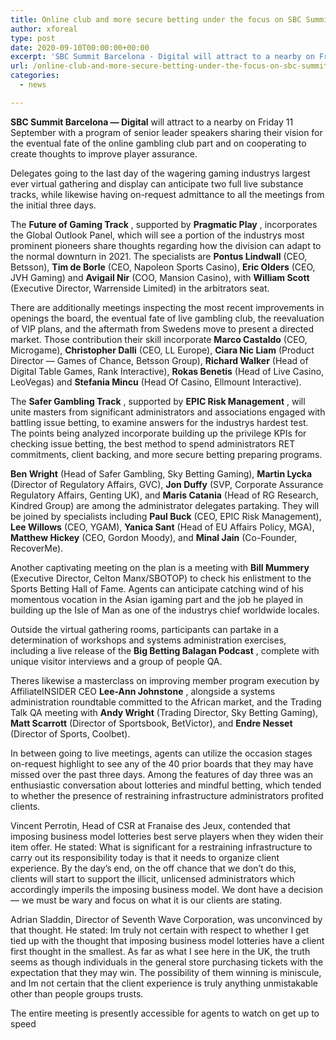 ```yaml
---
title: Online club and more secure betting under the focus on SBC Summit Barcelona — Digital s last day
author: xforeal 
type: post
date: 2020-09-10T00:00:00+00:00
excerpt: 'SBC Summit Barcelona - Digital will attract to a nearby on Friday 11 September with a list of senior chief speakers sharing their vision for the fate of the online gambling club area and on cooperating to create thoughts to improve player protection '
url: /online-club-and-more-secure-betting-under-the-focus-on-sbc-summit-barcelona-digital-s-last-day/
categories:
  - news

---
```

**SBC Summit Barcelona &#8212; Digital** <span style="font-weight: 400;">will attract to a nearby on Friday 11 September with a program of senior leader speakers sharing their vision for the eventual fate of the online gambling club part and on cooperating to create thoughts to improve player assurance. </span>

<span style="font-weight: 400;">Delegates going to the last day of the wagering gaming industrys </span><span style="font-weight: 400;">largest ever virtual gathering and display </span> <span style="font-weight: 400;">can anticipate two full live substance tracks, while likewise having on-request admittance to all the meetings from the initial three days. </span>

<span style="font-weight: 400;">The </span>**Future of Gaming Track** <span style="font-weight: 400;">, supported by </span>**Pragmatic Play** <span style="font-weight: 400;">, incorporates the Global Outlook Panel, which will see a portion of the industrys most prominent pioneers share thoughts regarding how the division can adapt to the normal downturn in 2021. The specialists are </span>**Pontus Lindwall** <span style="font-weight: 400;">(CEO, Betsson), </span>**Tim de Borle**  <span style="font-weight: 400;">(CEO, Napoleon Sports Casino), </span>**Eric Olders** <span style="font-weight: 400;">(CEO, JVH Gaming) and </span>**Avigail Nir**  <span style="font-weight: 400;">(COO, Mansion Casino), with </span>**William Scott**  <span style="font-weight: 400;">(Executive Director, Warrenside Limited) in the arbitrators seat. </span>

<span style="font-weight: 400;">There are additionally meetings inspecting the most recent improvements in openings the board, the eventual fate of live gambling club, the reevaluation of VIP plans, and the aftermath from Swedens move to present a directed market. Those contribution their skill incorporate </span>**Marco Castaldo**  <span style="font-weight: 400;">(CEO, Microgame), </span>**Christopher Dalli** <span style="font-weight: 400;">(CEO, LL Europe), </span>**Ciara Nic Liam**  <span style="font-weight: 400;">(Product Director &#8212; Games of Chance, Betsson Group), </span>**Richard Walker** <span style="font-weight: 400;">(Head of Digital Table Games, Rank Interactive), </span>**Rokas Benetis** <span style="font-weight: 400;">(Head of Live Casino, LeoVegas) and </span>**Stefania Mincu**  <span style="font-weight: 400;">(Head Of Casino, Ellmount Interactive). </span>

<span style="font-weight: 400;">The </span>**Safer Gambling Track** <span style="font-weight: 400;">, supported by </span>**EPIC Risk Management** <span style="font-weight: 400;">, will unite masters from significant administrators and associations engaged with battling issue betting, to examine answers for the industrys hardest test. The points being analyzed incorporate building up the privilege KPIs for checking issue betting, the best method to spend administrators RET commitments, client backing, and more secure betting preparing programs. </span>

**Ben Wright** <span style="font-weight: 400;">(Head of Safer Gambling, Sky Betting Gaming), </span>**Martin Lycka**  <span style="font-weight: 400;">(Director of Regulatory Affairs, GVC), </span>**Jon Duffy**  <span style="font-weight: 400;">(SVP, Corporate Assurance Regulatory Affairs, Genting UK), and </span>**Maris Catania**  <span style="font-weight: 400;">(Head of RG Research, Kindred Group) are among the administrator delegates partaking. They will be joined by specialists including </span>**Paul Buck**  <span style="font-weight: 400;">(CEO, EPIC Risk Management), </span>**Lee Willows**  <span style="font-weight: 400;">(CEO, YGAM), </span>**Yanica Sant**  <span style="font-weight: 400;">(Head of EU Affairs Policy, MGA), </span>**Matthew Hickey**  <span style="font-weight: 400;">(CEO, Gordon Moody), and </span>**Minal Jain** <span style="font-weight: 400;">(Co-Founder, RecoverMe). </span>

<span style="font-weight: 400;">Another captivating meeting on the plan is a meeting with </span>**Bill Mummery**  <span style="font-weight: 400;">(Executive Director, Celton Manx/SBOTOP) to check his enlistment to the Sports Betting Hall of Fame. Agents can anticipate catching wind of his momentous vocation in the Asian igaming part and the job he played in building up the Isle of Man as one of the industrys chief worldwide locales. </span>

<span style="font-weight: 400;">Outside the virtual gathering rooms, participants can partake in a determination of workshops and systems administration exercises, including a live release of the </span>**Big Betting Balagan Podcast** <span style="font-weight: 400;">, complete with unique visitor interviews and a group of people QA. </span>

<span style="font-weight: 400;">Theres likewise a masterclass on improving member program execution by AffiliateINSIDER CEO </span>**Lee-Ann Johnstone** <span style="font-weight: 400;">, alongside a systems administration roundtable committed to the African market, and the Trading Talk QA meeting with </span>**Andy Wright** <span style="font-weight: 400;">(Trading Director, Sky Betting Gaming), </span>**Matt Scarrott** <span style="font-weight: 400;">(Director of Sportsbook, BetVictor), and </span>**Endre Nesset**  <span style="font-weight: 400;">(Director of Sports, Coolbet). </span>

<span style="font-weight: 400;">In between going to live meetings, agents can utilize the occasion stages on-request highlight to see any of the 40 prior boards that they may have missed over the past three days. Among the features of day three was an enthusiastic conversation about lotteries and mindful betting, which tended to whether the presence of restraining infrastructure administrators profited clients. </span>

<span style="font-weight: 400;">Vincent Perrotin, Head of CSR at Franaise des Jeux, contended that imposing business model lotteries best serve players when they widen their item offer. He stated: What is significant for a restraining infrastructure to carry out its responsibility today is that it needs to organize client experience. By the day&#8217;s end, on the off chance that we don&#8217;t do this, clients will start to support the illicit, unlicensed administrators which accordingly imperils the imposing business model. We dont have a decision &#8212; we must be wary and focus on what it is our clients are stating. </span>

<span style="font-weight: 400;">Adrian Sladdin, Director of Seventh Wave Corporation, was unconvinced by that thought. He stated: Im truly not certain with respect to whether I get tied up with the thought that imposing business model lotteries have a client first thought in the smallest. As far as what I see here in the UK, the truth seems as though individuals in the general store purchasing tickets with the expectation that they may win. The possibility of them winning is miniscule, and Im not certain that the client experience is truly anything unmistakable other than people groups trusts. </span>

<span style="font-weight: 400;">The entire meeting is presently accessible for agents to watch on get up to speed </span>